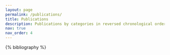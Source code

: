 ```yaml
---
layout: page
permalink: /publications/
title: Publications
description: Publications by categories in reversed chronological order.
nav: true
nav_order: 4
---
```


<!-- _pages/publications.md -->
<div class="publications">

{% bibliography %}

</div>
